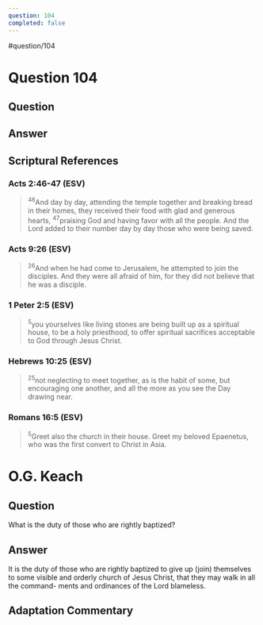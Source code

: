 ```yaml
---
question: 104
completed: false
---
```

#question/104
# Question 104

## Question


## Answer


## Scriptural References
### Acts 2:46-47 (ESV)
> <sup>46</sup>And day by day, attending the temple together and breaking bread in their homes, they received their food with glad and generous hearts,
> <sup>47</sup>praising God and having favor with all the people. And the Lord added to their number day by day those who were being saved.

### Acts 9:26 (ESV)
> <sup>26</sup>And when he had come to Jerusalem, he attempted to join the disciples. And they were all afraid of him, for they did not believe that he was a disciple.

### 1 Peter 2:5 (ESV)
> <sup>5</sup>you yourselves like living stones are being built up as a spiritual house, to be a holy priesthood, to offer spiritual sacrifices acceptable to God through Jesus Christ.

### Hebrews 10:25 (ESV)
> <sup>25</sup>not neglecting to meet together, as is the habit of some, but encouraging one another, and all the more as you see the Day drawing near.

### Romans 16:5 (ESV)
> <sup>5</sup>Greet also the church in their house. Greet my beloved Epaenetus, who was the first convert to Christ in Asia.

# O.G. Keach
## Question
What is the duty of those who are rightly baptized?

## Answer
It is the duty of those who are rightly baptized to give up (join) themselves to some visible and orderly church of Jesus Christ, that they may walk in all the command- ments and ordinances of the Lord blameless.

## Adaptation Commentary
